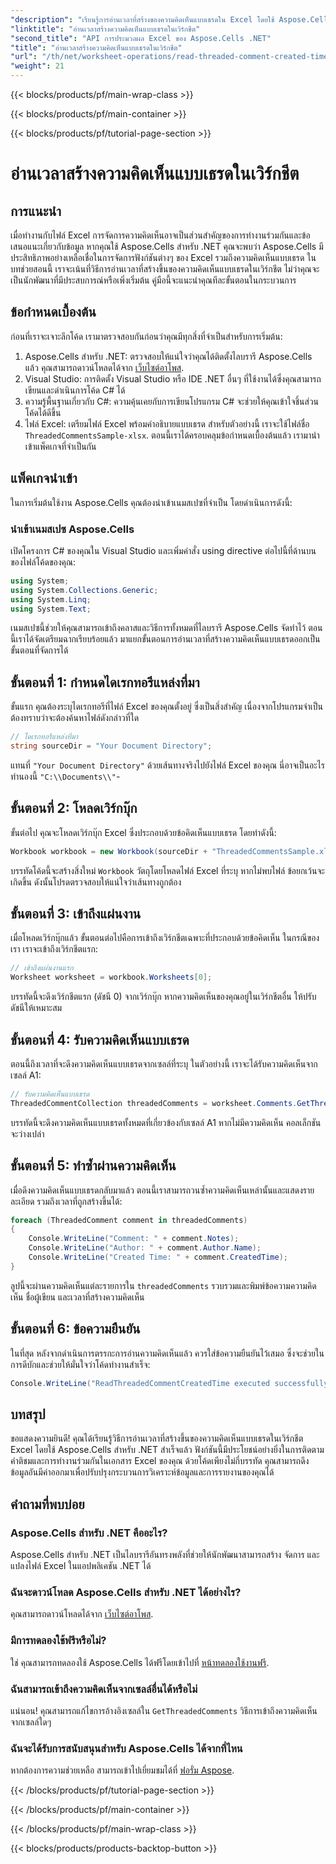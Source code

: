 ```yaml
---
"description": "เรียนรู้การอ่านเวลาที่สร้างของความคิดเห็นแบบเธรดใน Excel โดยใช้ Aspose.Cells สำหรับ .NET คำแนะนำทีละขั้นตอนพร้อมตัวอย่างโค้ดรวมอยู่ด้วย"
"linktitle": "อ่านเวลาสร้างความคิดเห็นแบบเธรดในเวิร์กชีต"
"second_title": "API การประมวลผล Excel ของ Aspose.Cells .NET"
"title": "อ่านเวลาสร้างความคิดเห็นแบบเธรดในเวิร์กชีต"
"url": "/th/net/worksheet-operations/read-threaded-comment-created-time/"
"weight": 21
---
```


{{< blocks/products/pf/main-wrap-class >}}

{{< blocks/products/pf/main-container >}}

{{< blocks/products/pf/tutorial-page-section >}}

# อ่านเวลาสร้างความคิดเห็นแบบเธรดในเวิร์กชีต

## การแนะนำ
เมื่อทำงานกับไฟล์ Excel การจัดการความคิดเห็นอาจเป็นส่วนสำคัญของการทำงานร่วมกันและข้อเสนอแนะเกี่ยวกับข้อมูล หากคุณใช้ Aspose.Cells สำหรับ .NET คุณจะพบว่า Aspose.Cells มีประสิทธิภาพอย่างเหลือเชื่อในการจัดการฟังก์ชันต่างๆ ของ Excel รวมถึงความคิดเห็นแบบเธรด ในบทช่วยสอนนี้ เราจะเน้นที่วิธีการอ่านเวลาที่สร้างขึ้นของความคิดเห็นแบบเธรดในเวิร์กชีต ไม่ว่าคุณจะเป็นนักพัฒนาที่มีประสบการณ์หรือเพิ่งเริ่มต้น คู่มือนี้จะแนะนำคุณทีละขั้นตอนในกระบวนการ
## ข้อกำหนดเบื้องต้น
ก่อนที่เราจะเจาะลึกโค้ด เรามาตรวจสอบกันก่อนว่าคุณมีทุกสิ่งที่จำเป็นสำหรับการเริ่มต้น:
1. Aspose.Cells สำหรับ .NET: ตรวจสอบให้แน่ใจว่าคุณได้ติดตั้งไลบรารี Aspose.Cells แล้ว คุณสามารถดาวน์โหลดได้จาก [เว็บไซต์อาโพส](https://releases-aspose.com/cells/net/).
2. Visual Studio: การติดตั้ง Visual Studio หรือ IDE .NET อื่นๆ ที่ใช้งานได้ซึ่งคุณสามารถเขียนและดำเนินการโค้ด C# ได้
3. ความรู้พื้นฐานเกี่ยวกับ C#: ความคุ้นเคยกับการเขียนโปรแกรม C# จะช่วยให้คุณเข้าใจชิ้นส่วนโค้ดได้ดีขึ้น
4. ไฟล์ Excel: เตรียมไฟล์ Excel พร้อมคำอธิบายแบบเธรด สำหรับตัวอย่างนี้ เราจะใช้ไฟล์ชื่อ `ThreadedCommentsSample-xlsx`.
ตอนนี้เราได้ครอบคลุมข้อกำหนดเบื้องต้นแล้ว เรามานำเข้าแพ็คเกจที่จำเป็นกัน
## แพ็คเกจนำเข้า
ในการเริ่มต้นใช้งาน Aspose.Cells คุณต้องนำเข้าเนมสเปซที่จำเป็น โดยดำเนินการดังนี้:
### นำเข้าเนมสเปซ Aspose.Cells
เปิดโครงการ C# ของคุณใน Visual Studio และเพิ่มคำสั่ง using directive ต่อไปนี้ที่ด้านบนของไฟล์โค้ดของคุณ:
```csharp
using System;
using System.Collections.Generic;
using System.Linq;
using System.Text;
```
เนมสเปซนี้ช่วยให้คุณสามารถเข้าถึงคลาสและวิธีการทั้งหมดที่ไลบรารี Aspose.Cells จัดทำไว้
ตอนนี้เราได้จัดเตรียมฉากเรียบร้อยแล้ว มาแยกขั้นตอนการอ่านเวลาที่สร้างความคิดเห็นแบบเธรดออกเป็นขั้นตอนที่จัดการได้
## ขั้นตอนที่ 1: กำหนดไดเรกทอรีแหล่งที่มา
ขั้นแรก คุณต้องระบุไดเรกทอรีที่ไฟล์ Excel ของคุณตั้งอยู่ ซึ่งเป็นสิ่งสำคัญ เนื่องจากโปรแกรมจำเป็นต้องทราบว่าจะต้องค้นหาไฟล์ดังกล่าวที่ใด
```csharp
// ไดเรกทอรีแหล่งที่มา
string sourceDir = "Your Document Directory";
```
แทนที่ `"Your Document Directory"` ด้วยเส้นทางจริงไปยังไฟล์ Excel ของคุณ นี่อาจเป็นอะไรทำนองนี้ `"C:\\Documents\\"`-
## ขั้นตอนที่ 2: โหลดเวิร์กบุ๊ก
ขั้นต่อไป คุณจะโหลดเวิร์กบุ๊ก Excel ซึ่งประกอบด้วยข้อคิดเห็นแบบเธรด โดยทำดังนี้:
```csharp
Workbook workbook = new Workbook(sourceDir + "ThreadedCommentsSample.xlsx");
```
บรรทัดโค้ดนี้จะสร้างสิ่งใหม่ `Workbook` วัตถุโดยโหลดไฟล์ Excel ที่ระบุ หากไม่พบไฟล์ ข้อยกเว้นจะเกิดขึ้น ดังนั้นโปรดตรวจสอบให้แน่ใจว่าเส้นทางถูกต้อง
## ขั้นตอนที่ 3: เข้าถึงแผ่นงาน
เมื่อโหลดเวิร์กบุ๊กแล้ว ขั้นตอนต่อไปคือการเข้าถึงเวิร์กชีตเฉพาะที่ประกอบด้วยข้อคิดเห็น ในกรณีของเรา เราจะเข้าถึงเวิร์กชีตแรก:
```csharp
// เข้าถึงแผ่นงานแรก
Worksheet worksheet = workbook.Worksheets[0];
```
บรรทัดนี้จะดึงเวิร์กชีตแรก (ดัชนี 0) จากเวิร์กบุ๊ก หากความคิดเห็นของคุณอยู่ในเวิร์กชีตอื่น ให้ปรับดัชนีให้เหมาะสม
## ขั้นตอนที่ 4: รับความคิดเห็นแบบเธรด
ตอนนี้ถึงเวลาที่จะดึงความคิดเห็นแบบเธรดจากเซลล์ที่ระบุ ในตัวอย่างนี้ เราจะได้รับความคิดเห็นจากเซลล์ A1:
```csharp
// รับความคิดเห็นแบบเธรด
ThreadedCommentCollection threadedComments = worksheet.Comments.GetThreadedComments("A1");
```
บรรทัดนี้จะดึงความคิดเห็นแบบเธรดทั้งหมดที่เกี่ยวข้องกับเซลล์ A1 หากไม่มีความคิดเห็น คอลเล็กชันจะว่างเปล่า
## ขั้นตอนที่ 5: ทำซ้ำผ่านความคิดเห็น
เมื่อดึงความคิดเห็นแบบเธรดกลับมาแล้ว ตอนนี้เราสามารถวนซ้ำความคิดเห็นเหล่านั้นและแสดงรายละเอียด รวมถึงเวลาที่ถูกสร้างขึ้นได้:
```csharp
foreach (ThreadedComment comment in threadedComments)
{
    Console.WriteLine("Comment: " + comment.Notes);
    Console.WriteLine("Author: " + comment.Author.Name);
    Console.WriteLine("Created Time: " + comment.CreatedTime);
}
```
ลูปนี้จะผ่านความคิดเห็นแต่ละรายการใน `threadedComments` รวบรวมและพิมพ์ข้อความความคิดเห็น ชื่อผู้เขียน และเวลาที่สร้างความคิดเห็น
## ขั้นตอนที่ 6: ข้อความยืนยัน
ในที่สุด หลังจากดำเนินการตรรกะการอ่านความคิดเห็นแล้ว ควรใส่ข้อความยืนยันไว้เสมอ ซึ่งจะช่วยในการดีบักและช่วยให้มั่นใจว่าโค้ดทำงานสำเร็จ:
```csharp
Console.WriteLine("ReadThreadedCommentCreatedTime executed successfully.");
```
## บทสรุป
ขอแสดงความยินดี! คุณได้เรียนรู้วิธีการอ่านเวลาที่สร้างขึ้นของความคิดเห็นแบบเธรดในเวิร์กชีต Excel โดยใช้ Aspose.Cells สำหรับ .NET สำเร็จแล้ว ฟังก์ชันนี้มีประโยชน์อย่างยิ่งในการติดตามคำติชมและการทำงานร่วมกันในเอกสาร Excel ของคุณ ด้วยโค้ดเพียงไม่กี่บรรทัด คุณสามารถดึงข้อมูลอันมีค่าออกมาเพื่อปรับปรุงกระบวนการวิเคราะห์ข้อมูลและการรายงานของคุณได้
## คำถามที่พบบ่อย
### Aspose.Cells สำหรับ .NET คืออะไร?
Aspose.Cells สำหรับ .NET เป็นไลบรารีอันทรงพลังที่ช่วยให้นักพัฒนาสามารถสร้าง จัดการ และแปลงไฟล์ Excel ในแอปพลิเคชัน .NET ได้
### ฉันจะดาวน์โหลด Aspose.Cells สำหรับ .NET ได้อย่างไร?
คุณสามารถดาวน์โหลดได้จาก [เว็บไซต์อาโพส](https://releases-aspose.com/cells/net/).
### มีการทดลองใช้ฟรีหรือไม่?
ใช่ คุณสามารถทดลองใช้ Aspose.Cells ได้ฟรีโดยเข้าไปที่ [หน้าทดลองใช้งานฟรี](https://releases-aspose.com/).
### ฉันสามารถเข้าถึงความคิดเห็นจากเซลล์อื่นได้หรือไม่
แน่นอน! คุณสามารถแก้ไขการอ้างอิงเซลล์ใน `GetThreadedComments` วิธีการเข้าถึงความคิดเห็นจากเซลล์ใดๆ
### ฉันจะได้รับการสนับสนุนสำหรับ Aspose.Cells ได้จากที่ไหน
หากต้องการความช่วยเหลือ สามารถเข้าไปเยี่ยมชมได้ที่ [ฟอรั่ม Aspose](https://forum-aspose.com/c/cells/9).

{{< /blocks/products/pf/tutorial-page-section >}}

{{< /blocks/products/pf/main-container >}}

{{< /blocks/products/pf/main-wrap-class >}}

{{< blocks/products/products-backtop-button >}}